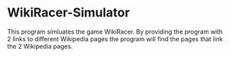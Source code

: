 # WikiRacer-Simulator

This program simluates the game WikiRacer. By providing the program with 2 links to different Wikipedia pages the program will find the pages that link the 2 Wikipedia pages.
